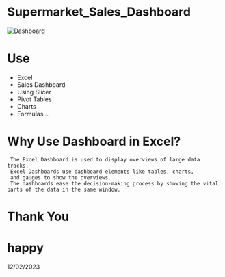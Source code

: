 # Supermarket_Sales_Dashboard

![Dashboard](https://user-images.githubusercontent.com/123452215/218305600-1d332144-0e05-41db-b91f-874e60f8b240.jpg)
# Use 
* Excel 
* Sales Dashboard
* Using Slicer
* Pivot Tables
* Charts
* Formulas...
# Why Use Dashboard in Excel?
     The Excel Dashboard is used to display overviews of large data tracks.
     Excel Dashboards use dashboard elements like tables, charts, 
     and gauges to show the overviews.
     The dashboards ease the decision-making process by showing the vital parts of the data in the same window.
# Thank You
# happy
12/02/2023
